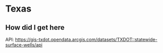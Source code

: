 # Texas

## How did I get here


API: https://gis-txdot.opendata.arcgis.com/datasets/TXDOT::statewide-surface-wells/api